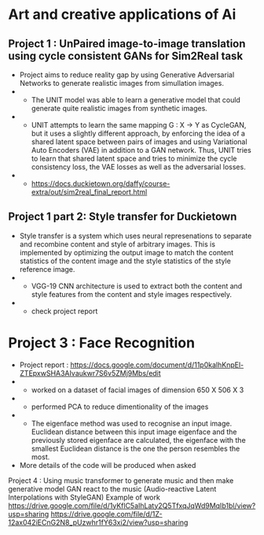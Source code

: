 # Art and creative applications of Ai 


## Project 1 : UnPaired image-to-image translation using cycle consistent GANs for Sim2Real task 

- Project aims to reduce reality gap by using Generative Adversarial Networks to generate realistic images from simullation images. 
- - The UNIT model was able to learn a generative model that could generate quite realistic images from synthetic images.
- - UNIT attempts to learn the same mapping G : X -> Y as CycleGAN, but it uses a slightly different approach, by enforcing the idea of a shared latent space between pairs of images and using Variational Auto Encoders (VAE) in addition to a GAN network. Thus, UNIT tries to learn that shared latent space and tries to minimize the cycle consistency loss, the VAE losses as well as the adversarial losses.
- - https://docs.duckietown.org/daffy/course-extra/out/sim2real_final_report.html


## Project 1 part 2: Style transfer for Duckietown

- Style transfer is a system which uses neural represenations to separate and recombine content and style of arbitrary images. This is implemented by optimizing the output image to match the content statistics of the content image and the style statistics of the style reference image.
- - VGG-19 CNN architecture is used to extract both the content and style features from the content and style images respectively.
- - check project report

# Project 3 : Face Recognition

- Project report : https://docs.google.com/document/d/11p0kalhKnpEl-ZTEpxwSHA3AIvaukwr7S6v5ZMj9Mbs/edit
- - worked on a dataset of facial images of dimension 650 X 506 X 3
- - performed PCA to reduce dimentionality of the images
- - The eigenface method was used to  recognise an input image. Euclidean distance between this input image eigenface and the previously stored eigenface are calculated, the eigenface with the smallest Euclidean distance is the one the  person resembles the most. 
- More details of the code will be produced when asked

Project 4 : Using music transformer to generate music and then make generative model GAN react to the music (Audio-reactive Latent Interpolations with StyleGAN)
Example of work
https://drive.google.com/file/d/1yKflC5aIhLaty2Q5TfxqJqWd9MqIb1bl/view?usp=sharing
https://drive.google.com/file/d/1Z-12ax042iECnG2N8_pUzwhr1fY63xi2/view?usp=sharing
